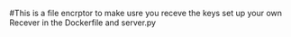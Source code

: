 #This is a file encrptor to make usre you receve the keys set up your own Recever in the Dockerfile and server.py

